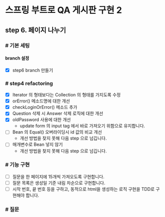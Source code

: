 # 스프링 부트로 QA 게시판 구현 2
## step 6. 페이지 나누기

### # 기본 세팅
#### branch 설정

- [x] step6 branch 만들기

### # step4 refactoring 
- [x] Iterator 의 형태보다는 Collection 의 형태를 가지도록 수정 
- [x] orError() 메소드명에 대한 개선
- [x] checkLoginOrError() 메소드 추가
- [x] Question 삭제 시 Answer 삭제 로직에 대한 개선
- [x] oldPassword 사용에 대한 개선 
    - update form 의 input tag 에서 바로 가져오기 위함으로 유지합니다.
- [ ] Bean 의 Equal() 오버라이딩시 id 값의 비교 개선
    - 개선 방법을 찾지 못해 다음 step 으로 넘깁니다.
- [ ] 매개변수로 Bean 넣지 않기 
    - 개선 방법을 찾지 못해 다음 step 으로 넘깁니다.
  
### # 기능 구현

- [ ] 질문을 한 페이지에 15개씩 가져오도록 구현합니다.
- [ ] 질문 목록은 생성일 기준 내림 차순으로 구현합니다.
- [ ] 시작 번호, 끝 번호 등을 구하고, 동적으로 html을 생성하는 로직 구현을 TDD로 구현해야 합니다.

### # 질문
 
